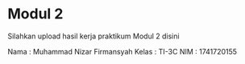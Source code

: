 # Modul 2
Silahkan upload hasil kerja praktikum Modul 2 disini

Nama : Muhammad Nizar Firmansyah
Kelas : TI-3C
NIM : 1741720155
